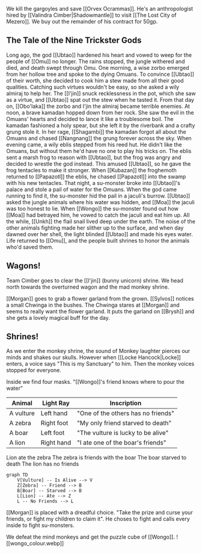 We kill the gargoyles and save [[Orvex Ocrammas]]. He's an anthropologist hired by [[Valindra Cimber|Shadowmantle]] to visit [[The Lost City of Mezero]]. We buy out the remainder of his contract for 50gp.

## The Tale of the Nine Trickster Gods
Long ago, the god [[Ubtao]] hardened his heart and vowed to weep for the people of [[Omu]] no longer. The rains stopped, the jungle withered and died, and death swept through Omu.
One morning, a wise zorbo emerged from her hollow tree and spoke to the dying Omuans. To convince [[Ubtao]] of their worth, she decided to cook him a stew made from all their good qualities. Catching such virtues wouldn't be easy, so she asked a wily almiraj to help her. The [[I'jin]] snuck recklessness in the pot, which she saw as a virtue, and [[Ubtao]] spat out the stew when he tasted it. From that day on, [[Obo'laka]] the zorbo and I'jin the almiraj became terrible enemies.
At noon, a brave kamadan hopped down from her rock. She saw the evil in the Omuans' hearts and decided to lance it like a troublesome boil. The kamadan fashioned a holy spear, but she left it by the riverbank and a crafty grung stole it. In her rage, [[Shagambi]] the kamadan forgot all about the Omuans and chased [[Nangnang]] the grung forever across the sky.
When evening came, a wily eblis stepped from his reed hut. He didn't like the Omuans, but without them he'd have no one to play his tricks on. The eblis sent a marsh frog to reason with [[Ubtao]], but the frog was angry and decided to wrestle the god instead. This amused [[Ubtao]], so he gave the frog tentacles to make it stronger. When [[Kubazan]] the froghemoth returned to [[Papazotl]] the eblis, he chased [[Papazotl]] into the swamp with his new tentacles.
That night, a su-monster broke into [[Ubtao]]'s palace and stole a pail of water for the Omuans. When the god came running to find it, the su-monster hid the pail in a jaculi's burrow. [[Ubtao]] asked the jungle animals where his water was hidden, and [[Moa]] the jaculi was too honest to lie. When [[Wongo]] the su-monster found out how [[Moa]] had betrayed him, he vowed to catch the jaculi and eat him up.
All the while, [[Unkh]] the flail snail lived deep under the earth. The noise of the other animals fighting made her slither up to the surface, and when day dawned over her shell, the light blinded [[Ubtao]] and made his eyes water. Life returned to [[Omu]], and the people built shrines to honor the animals who'd saved them.

## Wagons!
Team Cimber goes to clear the [[I'jin]] (bunny unicorn) shrine. We head north towards the overturned wagon and the mad monkey shrine.

[[Morgan]] goes to grab a flower garland from the grown. [[Sylvos]] notices a small Chwinga in the bushes. The Chwinga stares at [[Morgan]] and seems to really want the flower garland. It puts the garland on [[Brysh]] and she gets a lovely magical buff for the day.

## Shrines!
As we enter the monkey shrine, the sound of Monkey laughter pierces our minds and shakes our skulls. However when [[Locke Hancock|Locke]] enters, a voice says "This is my Sanctuary" to him. Then the monkey voices stopped for everyone.

Inside we find four masks. "[[Wongo]]'s friend knows where to pour the water"

| Animal | Light Ray | Inscription |
| ---- | ---- | ---- |
| A vulture | Left hand | "One of the others has no friends" |
| A zebra | Right foot | "My only friend starved to death" |
| A boar | Left foot | "The vulture is lucky to be alive" |
| A lion | Right hand | "I ate one of the boar's friends" |

Lion ate the zebra
The zebra is friends with the boar
The boar starved to death
The lion has no friends

```mermaid
graph TD
    V[Vulture] -- Is Alive --> V
    Z[Zebra] -- Friend --> B
    B[Boar] -- Starved --> B
    L[Lion] -- Ate --> Z
    L -- No Friends --> L

```

[[Morgan]] is placed with a dreadful choice. "Take the prize and curse your friends, or fight my children to claim it". He choses to fight and calls every inside to fight su-monsters.

We defeat the mind monkeys and get the puzzle cube of [[Wongo]].
![[wongo_colour.webp]]
